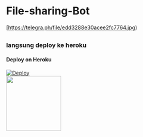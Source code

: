 # File-sharing-Bot

[https://telegra.ph/file/edd3288e30acee2fc7764.jpg)</br>
##
### langsung deploy ke heroku
#### Deploy on Heroku

[![Deploy](https://www.herokucdn.com/deploy/button.svg)](https://heroku.com/deploy)</br>
<a href="https://youtu.be/LCrkRTMkmzE">
  <img src="https://img.shields.io/badge/How%20to-Deploy-red?logo=youtube" width="147">
</a><br>

